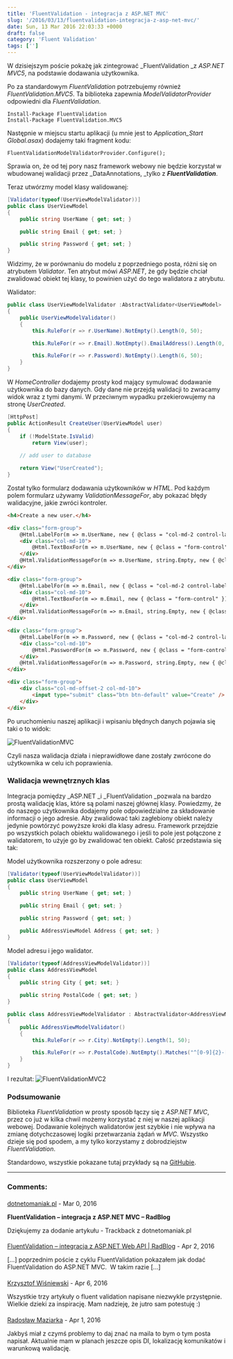 ```yaml
---
title: 'FluentValidation - integracja z ASP.NET MVC'
slug: '/2016/03/13/fluentvalidation-integracja-z-asp-net-mvc/'
date: Sun, 13 Mar 2016 22:03:33 +0000
draft: false
category: 'Fluent Validation'
tags: ['']
---
```


W dzisiejszym poście pokażę jak zintegrować _FluentValidation _z _ASP.NET MVC5_, na podstawie dodawania użytkownika.

Po za standardowym _FluentValidation_ potrzebujemy również _FluentValidation.MVC5_. Ta biblioteka zapewnia _ModelValidatorProvider_ odpowiedni dla _FluentValidation_.

```
Install-Package FluentValidation
Install-Package FluentValidation.MVC5
```

Następnie w miejscu startu aplikacji (u mnie jest to _Application\_Start_ _Global.asax_) dodajemy taki fragment kodu:

```
FluentValidationModelValidatorProvider.Configure();
```

Sprawia on, że od tej pory nasz framework webowy nie będzie korzystał w wbudowanej walidacji przez _DataAnnotations, _tylko z **_FluentValidation_**.

Teraz utwórzmy model klasy walidowanej:

```csharp
[Validator(typeof(UserViewModelValidator))]
public class UserViewModel
{
    public string UserName { get; set; }

    public string Email { get; set; }

    public string Password { get; set; }
}
```

Widzimy, że w porównaniu do modelu z poprzedniego posta, różni się on atrybutem _Validator_. Ten atrybut mówi _ASP.NET_, że gdy będzie chciał zwalidować obiekt tej klasy, to powinien użyć do tego walidatora z atrybutu.

Walidator:

```csharp
public class UserViewModelValidator :AbstractValidator<UserViewModel>
{
    public UserViewModelValidator()
    {
        this.RuleFor(r => r.UserName).NotEmpty().Length(0, 50);

        this.RuleFor(r => r.Email).NotEmpty().EmailAddress().Length(0, 100);

        this.RuleFor(r => r.Password).NotEmpty().Length(6, 50);
    }
}
```

W _HomeController_ dodajemy prosty kod mający symulować dodawanie użytkownika do bazy danych. Gdy dane nie przejdą walidacji to zwracamy widok wraz z tymi danymi. W przeciwnym wypadku przekierowujemy na stronę _UserCreated_.

```csharp
[HttpPost]
public ActionResult CreateUser(UserViewModel user)
{
    if (!ModelState.IsValid)
        return View(user);
            
    // add user to database

    return View("UserCreated");
}
```

Został tylko formularz dodawania użytkowników w _HTML_. Pod każdym polem formularz używamy _ValidationMessageFor_, aby pokazać błędy walidacyjne, jakie zwróci kontroler.

```html
<h4>Create a new user.</h4>

<div class="form-group">
    @Html.LabelFor(m => m.UserName, new { @class = "col-md-2 control-label" })
    <div class="col-md-10">
        @Html.TextBoxFor(m => m.UserName, new { @class = "form-control" })
    </div>
    @Html.ValidationMessageFor(m => m.UserName, string.Empty, new { @class = "text-danger" })
</div>

<div class="form-group">
    @Html.LabelFor(m => m.Email, new { @class = "col-md-2 control-label" })
    <div class="col-md-10">
        @Html.TextBoxFor(m => m.Email, new { @class = "form-control" })
    </div>
    @Html.ValidationMessageFor(m => m.Email, string.Empty, new { @class = "text-danger" })
</div>

<div class="form-group">
    @Html.LabelFor(m => m.Password, new { @class = "col-md-2 control-label" })
    <div class="col-md-10">
        @Html.PasswordFor(m => m.Password, new { @class = "form-control" })
    </div>
    @Html.ValidationMessageFor(m => m.Password, string.Empty, new { @class = "text-danger" })
</div>

<div class="form-group">
    <div class="col-md-offset-2 col-md-10">
        <input type="submit" class="btn btn-default" value="Create" />
    </div>
</div>
```

Po uruchomieniu naszej aplikacji i wpisaniu błędnych danych pojawia się taki o to widok:

![FluentValidationMVC](/images/2016/03/FluentValidationMVC.png)

Czyli nasza walidacja działa i nieprawidłowe dane zostały zwrócone do użytkownika w celu ich poprawienia.

### Walidacja wewnętrznych klas

Integracja pomiędzy _ASP.NET _i _FluentValidation _pozwala na bardzo prostą walidację klas, które są polami naszej głównej klasy. Powiedzmy, że do naszego użytkownika dodajemy pole odpowiedzialne za składowanie informacji o jego adresie. Aby zwalidować taki zagłebiony obiekt należy jedynie powtórzyć powyższe kroki dla klasy adresu. Framework przejdzie po wszystkich polach obiektu walidowanego i jeśli to pole jest połączone z walidatorem, to użyje go by zwalidować ten obiekt. Całość przedstawia się tak:

Model użytkownika rozszerzony o pole adresu:

```csharp
[Validator(typeof(UserViewModelValidator))]
public class UserViewModel
{
    public string UserName { get; set; }

    public string Email { get; set; }

    public string Password { get; set; }

    public AddressViewModel Address { get; set; }
}
```

Model adresu i jego walidator.

```csharp
[Validator(typeof(AddressViewModelValidator))]
public class AddressViewModel
{
    public string City { get; set; }

    public string PostalCode { get; set; }
}
```


```csharp
public class AddressViewModelValidator : AbstractValidator<AddressViewModel>
{
    public AddressViewModelValidator()
    {
        this.RuleFor(r => r.City).NotEmpty().Length(1, 50);

        this.RuleFor(r => r.PostalCode).NotEmpty().Matches("^[0-9]{2}-[0-9]{3}$");
    }
}
```

I rezultat:
![FluentValidationMVC2](/images/2016/03/FluentValidationMVC2.png)

### Podsumowanie

Biblioteka _FluentValidation_ w prosty sposób łączy się z _ASP.NET MVC_, przez co już w kilka chwil możemy korzystać z niej w naszej aplikacji webowej. Dodawanie kolejnych walidatorów jest szybkie i nie wpływa na zmianę dotychczasowej logiki przetwarzania żądań w _MVC_. Wszystko dzieje się pod spodem, a my tylko korzystamy z dobrodziejstw _FluentValidation_.

Standardowo, wszystkie pokazane tutaj przykłady są na [GitHubie](https://github.com/rmaziarka/FluentValidation.Examples).

---
### Comments:
#### 
[dotnetomaniak.pl](http://dotnetomaniak.pl/FluentValidation-integracja-z-ASPNET-MVC-RadBlog "") - <time datetime="2016-03-13 23:04:36">Mar 0, 2016</time>

**FluentValidation – integracja z ASP.NET MVC – RadBlog**

Dziękujemy za dodanie artykułu - Trackback z dotnetomaniak.pl
#### 
[FluentValidation – integracja z ASP.NET Web API | RadBlog](http://radblog.pl/pl/2016/04/12/fluentvalidation-integracja-z-asp-net-web-api/ "") - <time datetime="2016-04-12 21:41:10">Apr 2, 2016</time>

\[…\] poprzednim poście z cyklu FluentValidation pokazałem jak dodać FluentValidation do ASP.NET MVC.  W takim razie \[…\]
#### 
[Krzysztof Wiśniewski](http://abcdw.pl/ "kwis@abcdw.pl") - <time datetime="2016-04-16 15:44:00">Apr 6, 2016</time>

Wszystkie trzy artykuły o fluent validation napisane niezwykle przystępnie. Wielkie dzieki za inspirację. Mam nadzieję, że jutro sam potestuję :)
#### 
[Radosław Maziarka]( "maziarka.radoslaw@outlook.com") - <time datetime="2016-04-18 19:02:00">Apr 1, 2016</time>

Jakbyś miał z czymś problemy to daj znać na maila to bym o tym posta napisał. Aktualnie mam w planach jeszcze opis DI, lokalizację komunikatów i warunkową walidację.

